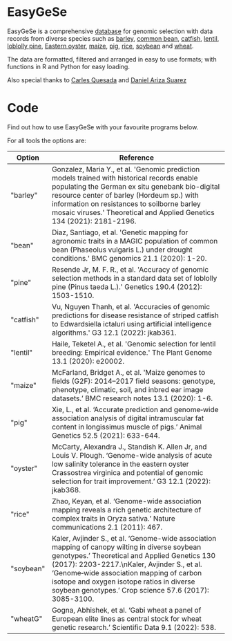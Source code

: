 # EasyGeSe

EasyGeSe is a comprehensive [database](https://zenodo.org/record/8041805) for genomic selection with data records from diverse species such as [barley](https://link.springer.com/article/10.1007/s00122-021-03815-0), [common bean](https://bmcgenomics.biomedcentral.com/articles/10.1186/s12864-020-07213-6), [catfish](https://academic.oup.com/g3journal/article/12/1/jkab361/6408442),  [lentil](https://doi.org/10.1002/tpg2.20002), [loblolly pine](https://academic.oup.com/genetics/article/190/4/1503/6064084), [Eastern oyster](https://doi.org/10.1093/g3journal/jkab368), [maize](https://doi.org/10.1186/s13104-020-4922-8), [pig](https://doi.org/10.1111/age.13121), [rice](https://www.nature.com/articles/ncomms1467), [soybean](https://doi.org/10.1007/s00122-017-2951-z) and [wheat](https://doi.org/10.1038/s41597-022-01651-5). 

The data are formatted, filtered and arranged in easy to use formats; with functions in R and Python for easy loading.

Also special thanks to [Carles Quesada](https://scholar.google.com/citations?user=2dE1syAAAAAJ&hl=en) and [Daniel Ariza Suarez](https://scholar.google.com/citations?hl=en&user=daAp8PMAAAAJ)

# Code
Find out how to use EasyGeSe with your favourite programs below.


For all tools the options are:

| Option | Reference |
| ------ | ------ |
| "barley" | Gonzalez, Maria Y., et al. \'Genomic prediction models trained with historical records enable populating the German ex situ genebank bio-digital resource center of barley (Hordeum sp.) with information on resistances to soilborne barley mosaic viruses.\' Theoretical and Applied Genetics 134 (2021): 2181-2196. |
| "bean" | Diaz, Santiago, et al. \'Genetic mapping for agronomic traits in a MAGIC population of common bean (Phaseolus vulgaris L.) under drought conditions.\' BMC genomics 21.1 (2020): 1-20. |
| "pine" | Resende Jr, M. F. R., et al. \'Accuracy of genomic selection methods in a standard data set of loblolly pine (Pinus taeda L.).\' Genetics 190.4 (2012): 1503-1510. |
| "catfish" | Vu, Nguyen Thanh, et al. \'Accuracies of genomic predictions for disease resistance of striped catfish to Edwardsiella ictaluri using artificial intelligence algorithms.\' G3 12.1 (2022): jkab361. |
| "lentil" | Haile, Teketel A., et al. \'Genomic selection for lentil breeding: Empirical evidence.\' The Plant Genome 13.1 (2020): e20002. |
| "maize" | McFarland, Bridget A., et al. \'Maize genomes to fields (G2F): 2014–2017 field seasons: genotype, phenotype, climatic, soil, and inbred ear image datasets.’ BMC research notes 13.1 (2020): 1-6. |
| "pig" | Xie, L., et al. ‘Accurate prediction and genome‐wide association analysis of digital intramuscular fat content in longissimus muscle of pigs.’ Animal Genetics 52.5 (2021): 633-644. |
| "oyster" | McCarty, Alexandra J., Standish K. Allen Jr, and Louis V. Plough. ‘Genome-wide analysis of acute low salinity tolerance in the eastern oyster Crassostrea virginica and potential of genomic selection for trait improvement.’ G3 12.1 (2022): jkab368. |
|  "rice" | Zhao, Keyan, et al. ‘Genome-wide association mapping reveals a rich genetic architecture of complex traits in Oryza sativa.’ Nature communications 2.1 (2011): 467. |
| "soybean" | Kaler, Avjinder S., et al. ‘Genome-wide association mapping of canopy wilting in diverse soybean genotypes.’ Theoretical and Applied Genetics 130 (2017): 2203-2217.\nKaler, Avjinder S., et al. ‘Genome‐wide association mapping of carbon isotope and oxygen isotope ratios in diverse soybean genotypes.’ Crop science 57.6 (2017): 3085-3100. |
| "wheatG" | Gogna, Abhishek, et al. ‘Gabi wheat a panel of European elite lines as central stock for wheat genetic research.’ Scientific Data 9.1 (2022): 538. |

